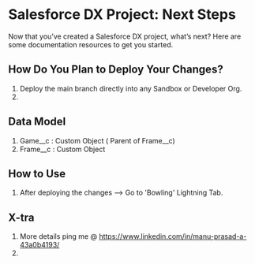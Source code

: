 # Salesforce DX Project: Next Steps
Now that you’ve created a Salesforce DX project, what’s next? Here are some documentation resources to get you started.

## How Do You Plan to Deploy Your Changes?
  1. Deploy the main branch directly into any Sandbox or Developer Org.
  2. 

## Data Model
  1. Game__c : Custom Object ( Parent of Frame__c)
  2. Frame__c : Custom Object

## How to Use
  1. After deploying the changes --> Go to 'Bowling' Lightning Tab.

## X-tra
  1. More details ping me @ https://www.linkedin.com/in/manu-prasad-a-43a0b4193/
  2. 

